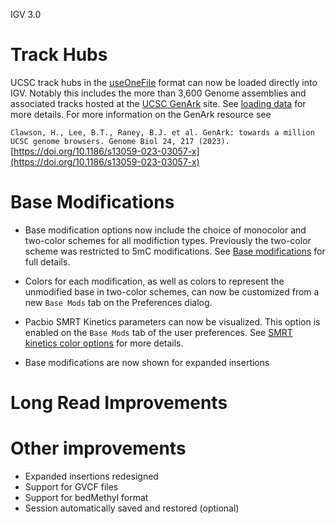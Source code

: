 <p class="page-title">IGV 3.0</p>

# Track Hubs

UCSC track hubs in the [useOneFile](https://genome.ucsc.edu/goldenPath/help/hgTracksHelp.html#UseOneFile) format can
now be loaded directly into IGV. Notably this includes the more
than 3,600 Genome assemblies and associated tracks hosted at the [UCSC GenArk](https://hgdownload.soe.ucsc.edu/hubs/)
site. See [loading data](UserGuide/loading_data.md) for more details. For more information
on the GenArk resource see

`Clawson, H., Lee, B.T., Raney, B.J. et al. GenArk: towards a million UCSC genome browsers. Genome Biol 24, 217 (2023).`
[https://doi.org/10.1186/s13059-023-03057-x](https://doi.org/10.1186/s13059-023-03057-x)

# Base Modifications

* Base modification options now include the choice of monocolor and two-color schemes for all modifiction types.
  Previously the two-color scheme was restricted to 5mC modifications.
  See [Base modifications](/UserGuide/tracks/alignments/base_modifications/) for full details.

* Colors for each modification, as well as colors to represent the unmodified base in two-color schemes, can now be
  customized from a new `Base Mods` tab on the Preferences dialog.

* Pacbio SMRT Kinetics parameters can now be visualized. This option is enabled on the `Base Mods` tab of the user
  preferences. See [SMRT kinetics color options](/UserGuide/tracks/alignments/smrt) for more details.

* Base modifications are now shown for expanded insertions

# Long Read Improvements

# Other improvements

* Expanded insertions redesigned
* Support for GVCF files
* Support for bedMethyl format
* Session automatically saved and restored (optional)